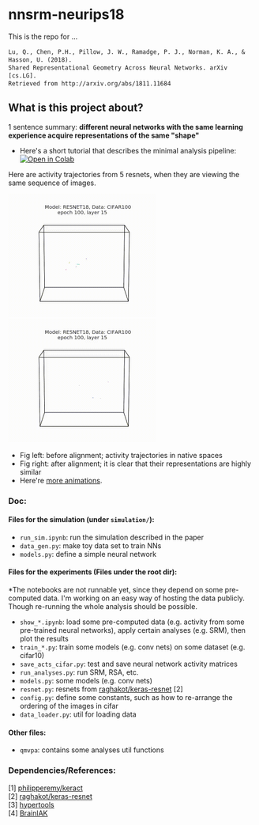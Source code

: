 # nnsrm-neurips18

This is the repo for ... 
```
Lu, Q., Chen, P.H., Pillow, J. W., Ramadge, P. J., Norman, K. A., & Hasson, U. (2018). 
Shared Representational Geometry Across Neural Networks. arXiv [cs.LG]. 
Retrieved from http://arxiv.org/abs/1811.11684
```

## What is this project about?

1 sentence summary: **different neural networks with the same learning experience acquire representations of the same "shape"** 

- Here's a short tutorial that describes the minimal analysis pipeline: 
<a href="https://colab.research.google.com/github/qihongl/demo-nnalign/blob/master/demo-nnalign.ipynb"><img src="https://colab.research.google.com/assets/colab-badge.svg" alt="Open in Colab" title="Open and Execute in Google Colaboratory"></a>

Here are activity trajectories from 5 resnets, when they are viewing the same sequence of images. 

<img src="https://github.com/qihongl/qihongl.github.io/blob/master/anims/nnsrm/beforesrm_resnet18_cifar100_e100_l55.gif" width="300"><img src="https://github.com/qihongl/qihongl.github.io/blob/master/anims/nnsrm/resnet18_cifar100_e100_l55.gif" width="300"> 

- Fig left: before alignment; activity trajectories in native spaces 
- Fig right: after alignment; it is clear that their representations are highly similar
- Here're <a href="https://qihongl.github.io/nnsrm-NeurIPS18.html">more animations</a>. 

### Doc: 

#### Files for the simulation (under `simulation/`): 

- `run_sim.ipynb`: run the simulation described in the paper
- `data_gen.py`: make toy data set to train NNs
- `models.py`: define a simple neural network


#### Files for the experiments (Files under the root dir): 

*The notebooks are not runnable yet, since they depend on some pre-computed data. I'm working on an easy way of hosting the data publicly. Though re-running the whole analysis should be possible. 

- `show_*.ipynb`: load some pre-computed data (e.g. activity from some pre-trained neural networks), apply certain analyses (e.g. SRM), then plot the results 
- `train_*.py`: train some models (e.g. conv nets) on some dataset (e.g. cifar10)
- `save_acts_cifar.py`: test and save neural network activity matrices 
- `run_analyses.py`: run SRM, RSA, etc. 
- `models.py`: some models (e.g. conv nets)
- `resnet.py`: resnets from <a href="https://github.com/raghakot/keras-resnet">raghakot/keras-resnet</a> [2]
- `config.py`: define some constants, such as how to re-arrange the ordering of the images in cifar
- `data_loader.py`: util for loading data 


#### Other files: 
- `qmvpa`: contains some analyses util functions

### Dependencies/References: 

[1] <a href="https://github.com/philipperemy/keract">philipperemy/keract</a>  
[2] <a href="https://github.com/raghakot/keras-resnet">raghakot/keras-resnet</a>  
[3] <a href="https://github.com/ContextLab/hypertools">hypertools</a>  
[4] <a href="https://github.com/brainiak/brainiak">BrainIAK</a>  
